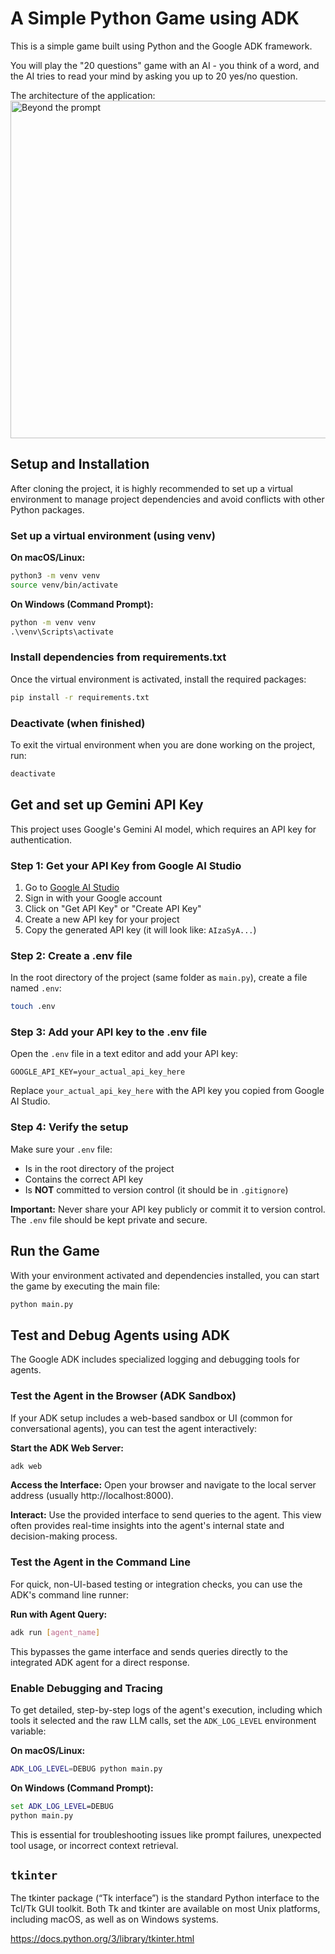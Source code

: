 # A Simple Python Game using ADK

This is a simple game built using Python and the Google ADK framework.

You will play the "20 questions" game with an AI - you think of a word, and the AI tries to read your mind by asking you up to 20 yes/no question.

The architecture of the application:
<img width="960" height="540" alt="Beyond the prompt" src="https://github.com/user-attachments/assets/8daabbbb-4af7-4c79-af76-9e13bcc7613e" />

## Setup and Installation

After cloning the project, it is highly recommended to set up a virtual environment to manage project dependencies and avoid conflicts with other Python packages.

### Set up a virtual environment (using venv)

**On macOS/Linux:**
```bash
python3 -m venv venv
source venv/bin/activate
```

**On Windows (Command Prompt):**
```cmd
python -m venv venv
.\venv\Scripts\activate
```

### Install dependencies from requirements.txt

Once the virtual environment is activated, install the required packages:
```bash
pip install -r requirements.txt
```

### Deactivate (when finished)

To exit the virtual environment when you are done working on the project, run:
```bash
deactivate
```

## Get and set up Gemini API Key

This project uses Google's Gemini AI model, which requires an API key for authentication.

### Step 1: Get your API Key from Google AI Studio

1. Go to [Google AI Studio](https://aistudio.google.com/)
2. Sign in with your Google account
3. Click on "Get API Key" or "Create API Key"
4. Create a new API key for your project
5. Copy the generated API key (it will look like: `AIzaSyA...`)

### Step 2: Create a .env file

In the root directory of the project (same folder as `main.py`), create a file named `.env`:

```bash
touch .env
```

### Step 3: Add your API key to the .env file

Open the `.env` file in a text editor and add your API key:

```env
GOOGLE_API_KEY=your_actual_api_key_here
```

Replace `your_actual_api_key_here` with the API key you copied from Google AI Studio.

### Step 4: Verify the setup

Make sure your `.env` file:
- Is in the root directory of the project
- Contains the correct API key
- Is **NOT** committed to version control (it should be in `.gitignore`)

**Important:** Never share your API key publicly or commit it to version control. The `.env` file should be kept private and secure.

## Run the Game

With your environment activated and dependencies installed, you can start the game by executing the main file:
```bash
python main.py
```

## Test and Debug Agents using ADK

The Google ADK includes specialized logging and debugging tools for agents.

### Test the Agent in the Browser (ADK Sandbox)

If your ADK setup includes a web-based sandbox or UI (common for conversational agents), you can test the agent interactively:

**Start the ADK Web Server:**
```bash
adk web
```

**Access the Interface:** Open your browser and navigate to the local server address (usually http://localhost:8000).

**Interact:** Use the provided interface to send queries to the agent. This view often provides real-time insights into the agent's internal state and decision-making process.

### Test the Agent in the Command Line

For quick, non-UI-based testing or integration checks, you can use the ADK's command line runner:

**Run with Agent Query:**
```bash
adk run [agent_name]
```

This bypasses the game interface and sends queries directly to the integrated ADK agent for a direct response.

### Enable Debugging and Tracing

To get detailed, step-by-step logs of the agent's execution, including which tools it selected and the raw LLM calls, set the `ADK_LOG_LEVEL` environment variable:

**On macOS/Linux:**
```bash
ADK_LOG_LEVEL=DEBUG python main.py
```

**On Windows (Command Prompt):**
```cmd
set ADK_LOG_LEVEL=DEBUG
python main.py
```

This is essential for troubleshooting issues like prompt failures, unexpected tool usage, or incorrect context retrieval.


## `tkinter`

The tkinter package (“Tk interface”) is the standard Python interface to the Tcl/Tk GUI toolkit. Both Tk and tkinter are available on most Unix platforms, including macOS, as well as on Windows systems.

https://docs.python.org/3/library/tkinter.html
